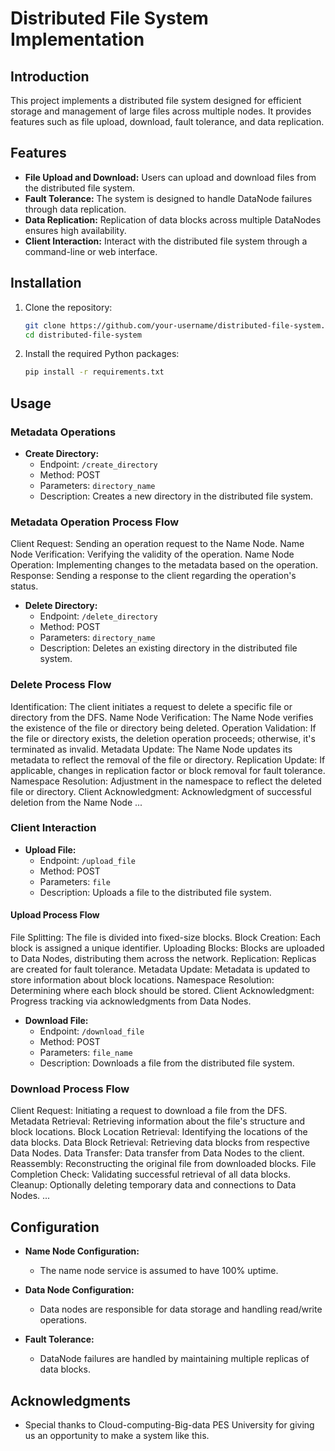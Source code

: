 # Distributed File System Implementation

## Introduction

This project implements a distributed file system designed for efficient storage and management of large files across multiple nodes. It provides features such as file upload, download, fault tolerance, and data replication.

## Features

- **File Upload and Download:** Users can upload and download files from the distributed file system.
- **Fault Tolerance:** The system is designed to handle DataNode failures through data replication.
- **Data Replication:** Replication of data blocks across multiple DataNodes ensures high availability.
- **Client Interaction:** Interact with the distributed file system through a command-line or web interface.

## Installation

1. Clone the repository:

    ```bash
    git clone https://github.com/your-username/distributed-file-system.git
    cd distributed-file-system
    ```

2. Install the required Python packages:

    ```bash
    pip install -r requirements.txt
    ```

## Usage

### Metadata Operations

- **Create Directory:**
  - Endpoint: `/create_directory`
  - Method: POST
  - Parameters: `directory_name`
  - Description: Creates a new directory in the distributed file system.
### Metadata Operation Process Flow
Client Request: Sending an operation request to the Name Node.
Name Node Verification: Verifying the validity of the operation.
Name Node Operation: Implementing changes to the metadata based on the operation.
Response: Sending a response to the client regarding the operation's status.

- **Delete Directory:**
  - Endpoint: `/delete_directory`
  - Method: POST
  - Parameters: `directory_name`
  - Description: Deletes an existing directory in the distributed file system.
### Delete Process Flow
Identification: The client initiates a request to delete a specific file or directory from the DFS.
Name Node Verification: The Name Node verifies the existence of the file or directory being deleted.
Operation Validation: If the file or directory exists, the deletion operation proceeds; otherwise, it's terminated as invalid.
Metadata Update: The Name Node updates its metadata to reflect the removal of the file or directory.
Replication Update: If applicable, changes in replication factor or block removal for fault tolerance.
Namespace Resolution: Adjustment in the namespace to reflect the deleted file or directory.
Client Acknowledgment: Acknowledgment of successful deletion from the Name Node
...

### Client Interaction

- **Upload File:**
  - Endpoint: `/upload_file`
  - Method: POST
  - Parameters: `file`
  - Description: Uploads a file to the distributed file system.
#### Upload Process Flow
File Splitting: The file is divided into fixed-size blocks.
Block Creation: Each block is assigned a unique identifier.
Uploading Blocks: Blocks are uploaded to Data Nodes, distributing them across the network.
Replication: Replicas are created for fault tolerance.
Metadata Update: Metadata is updated to store information about block locations.
Namespace Resolution: Determining where each block should be stored.
Client Acknowledgment: Progress tracking via acknowledgments from Data Nodes.
- **Download File:**
  - Endpoint: `/download_file`
  - Method: POST
  - Parameters: `file_name`
  - Description: Downloads a file from the distributed file system.
### Download Process Flow
Client Request: Initiating a request to download a file from the DFS.
Metadata Retrieval: Retrieving information about the file's structure and block locations.
Block Location Retrieval: Identifying the locations of the data blocks.
Data Block Retrieval: Retrieving data blocks from respective Data Nodes.
Data Transfer: Data transfer from Data Nodes to the client.
Reassembly: Reconstructing the original file from downloaded blocks.
File Completion Check: Validating successful retrieval of all data blocks.
Cleanup: Optionally deleting temporary data and connections to Data Nodes.
...

## Configuration

- **Name Node Configuration:**
  - The name node service is assumed to have 100% uptime.

- **Data Node Configuration:**
  - Data nodes are responsible for data storage and handling read/write operations.

- **Fault Tolerance:**
  - DataNode failures are handled by maintaining multiple replicas of data blocks.

## Acknowledgments

- Special thanks to Cloud-computing-Big-data PES University for giving us an opportunity to make a system like this.

